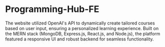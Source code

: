 # Programming-Hub-FE
The website utilized OpenAI's API to dynamically create tailored courses based on user input, ensuring a personalized learning experience. Built on the MERN stack (MongoDB, Express.js, React.js, and Node.js), the platform featured a responsive UI and robust backend for seamless functionality. 
